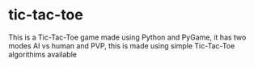 # tic-tac-toe
This is a Tic-Tac-Toe game made using Python and PyGame, it has two modes AI vs human and PVP, this is made using simple Tic-Tac-Toe algorithims available 
